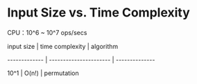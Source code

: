 # Input Size vs. Time Complexity

CPU：10^6 ~ 10^7 ops/secs

input size  |  time complexity  |  algorithm

-------------  | ---------------------- |  --------------

10^1          |          O(n!)          |  permutation

